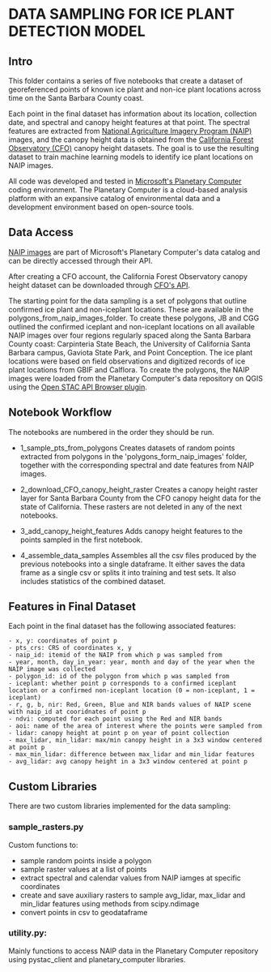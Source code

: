 # DATA SAMPLING FOR ICE PLANT DETECTION MODEL


## Intro


This folder contains a series of five notebooks that create a dataset of georeferenced points of known ice plant and non-ice plant locations across time on the Santa Barbara County coast. 

Each point in the final dataset has information about its location, collection date, and spectral and canopy height features at that point. The spectral features are extracted from [National Agriculture Imagery Program (NAIP)](https://naip-usdaonline.hub.arcgis.com) images, and the canopy height data is obtained from the [California Forest Observatory (CFO)](https://forestobservatory.com) canopy height datasets. The goal is to use the resulting dataset to train machine learning models to identify ice plant locations on NAIP images.  

All code was developed and tested in [Microsoft's Planetary Computer](https://planetarycomputer.microsoft.com) coding environment. The Planetary Computer is a cloud-based analysis platform with an expansive catalog of environmental data and a development environment based on open-source tools.



## Data Access


[NAIP images](https://planetarycomputer.microsoft.com/dataset/naip#Example-Notebook) are part of Microsoft's Planetary Computer's data catalog and can be directly accessed through their API.

After creating a CFO account, the California Forest Observatory canopy height dataset can be downloaded through [CFO's API](https://github.com/forestobservatory/cfo-api).

The starting point for the data sampling is a set of polygons that outline confirmed ice plant and non-iceplant locations. These are available in the polygons_from_naip_images_folder. To create these polygons, JB and CGG outlined the confirmed iceplant and non-iceplant locations on all available NAIP images over four regions regularly spaced along the Santa Barbara County coast: Carpinteria State Beach, the University of California Santa Barbara campus, Gaviota State Park, and Point Conception. The ice plant locations were based on field observations and digitized records of ice plant locations from GBIF and Calflora. To create the polygons, the NAIP images were loaded from the Planetary Computer's data repository on QGIS using the [Open STAC API Browser plugin](https://planetarycomputer.microsoft.com/docs/overview/qgis-plugin/).



## Notebook Workflow

The notebooks are numbered in the order they should be run. 

* 1_sample_pts_from_polygons
Creates datasets of random points extracted from polygons in the 'polygons_form_naip_images' folder, together with the corresponding spectral and date features from NAIP images.

* 2_download_CFO_canopy_height_raster
Creates a canopy height raster layer for Santa Barbara County from the CFO canopy height data for the state of California. These rasters are not deleted in any of the next notebooks.

* 3_add_canopy_height_features
Adds canopy height features to the points sampled in the first notebook.

* 4_assemble_data_samples
Assembles all the csv files produced by the previous notebooks into a single dataframe. It either saves the data frame as a single csv or splits it into training and test sets. It also includes statistics of the combined dataset.



## Features in Final Dataset


Each point in the final dataset has the following associated features:

    - x, y: coordinates of point p
    - pts_crs: CRS of coordinates x, y
    - naip_id: itemid of the NAIP from which p was sampled from
    - year, month, day_in_year: year, month and day of the year when the NAIP image was collected
    - polygon_id: id of the polygon from which p was sampled from
    - iceplant: whether point p corresponds to a confirmed iceplant location or a confirmed non-iceplant location (0 = non-iceplant, 1 = iceplant)
    - r, g, b, nir: Red, Green, Blue and NIR bands values of NAIP scene with naip_id at cooridnates of point p
    - ndvi: computed for each point using the Red and NIR bands
    - aoi: name of the area of interest where the points were sampled from
    - lidar: canopy height at point p on year of point collection 
    - max_lidar, min_lidar: max/min canopy height in a 3x3 window centered at point p
    - max_min_lidar: difference between max_lidar and min_lidar features
    - avg_lidar: avg canopy height in a 3x3 window centered at point p
    

## Custom Libraries

There are two custom libraries implemented for the data sampling:

### sample_rasters.py
Custom functions to:
   - sample random points inside a polygon    
   - sample raster values at a list of points
   - extract spectral and calendar values from NAIP iamges at specific coordinates
   - create and save auxiliary rasters to sample avg_lidar, max_lidar and min_lidar features using methods from scipy.ndimage 
   - convert points in csv to geodataframe

### utility.py:
Mainly functions to access NAIP data in the Planetary Computer repository using pystac_client and planetary_computer libraries.





